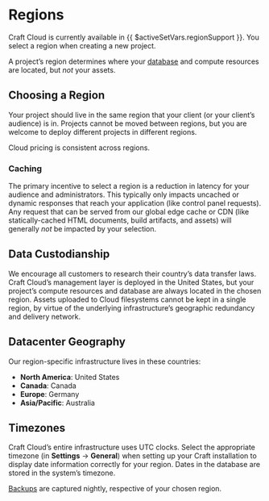 # Regions

Craft Cloud is currently available in {{ $activeSetVars.regionSupport }}. You select a region when creating a new project.

A project’s region determines where your [database](databases.md) and compute resources are located, but *not* your assets.

## Choosing a Region

Your project should live in the same region that your client (or your client’s audience) is in. Projects cannot be moved between regions, but you are welcome to deploy different projects in different regions.

Cloud pricing is consistent across regions.

### Caching

The primary incentive to select a region is a reduction in latency for your audience and administrators. This typically only impacts uncached or dynamic responses that reach your application (like control panel requests). Any request that can be served from our global edge cache or CDN (like statically-cached HTML documents, build artifacts, and assets) will generally *not* be impacted by your selection.

## Data Custodianship

We encourage all customers to research their country’s data transfer laws. Craft Cloud’s management layer is deployed in the United States, but your project’s compute resources and database are always located in the chosen region. Assets uploaded to Cloud filesystems cannot be kept in a single region, by virtue of the underlying infrastructure’s geographic redundancy and delivery network.

## Datacenter Geography

Our region-specific infrastructure lives in these countries:

- **North America**: United States
- **Canada**: Canada
- **Europe**: Germany
- **Asia/Pacific**: Australia

## Timezones

Craft Cloud’s entire infrastructure uses UTC clocks. Select the appropriate timezone (in **Settings** → **General**) when setting up your Craft installation to display date information correctly for your region. Dates in the database are stored in the system’s timezone.

[Backups](./backups.md) are captured nightly, respective of your chosen region.
